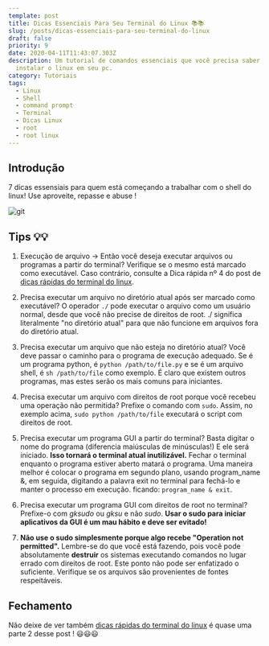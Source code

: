 ```yaml
---
template: post
title: Dicas Essenciais Para Seu Terminal do Linux 📚📚
slug: /posts/dicas-essenciais-para-seu-terminal-do-linux
draft: false
priority: 9
date: 2020-04-11T11:43:07.303Z
description: Um tutorial de comandos essenciais que você precisa saber após
  instalar o linux em seu pc.
category: Tutoriais
tags:
  - Linux
  - Shell
  - command prompt
  - Terminal
  - Dicas Linux
  - root
  - root linux
---
```

## Introdução

7 dicas essensiais para quem está começando a trabalhar com o shell do linux!
Use aproveite, repasse e abuse !

![git](/media/tips.jpg 'Tips')

## Tips 💡💡

1. Execução de arquivo -> Então você deseja executar arquivos ou programas a partir do terminal? Verifique se o mesmo está marcado como executável. Caso contrário, consulte a Dica rápida nº 4 do post de [dicas rápidas do terminal do linux](https://israelcena.com.br/posts/dicas-rapidas-do-terminal-do-linux).

2. Precisa executar um arquivo no diretório atual após ser marcado como executável? O operador `./` pode executar o arquivo como um usuário normal, desde que você não precise de direitos de root.  ./ significa literalmente "no diretório atual" para que não funcione em arquivos fora do diretório atual.

3. Precisa executar um arquivo que não esteja no diretório atual? Você deve passar o caminho para o programa de execução adequado. Se é um programa python, é `python /path/to/file.py` e se é um arquivo shell, é `sh /path/to/file` como exemplo. É claro que existem outros programas, mas estes serão os mais comuns para iniciantes.

4. Precisa executar um arquivo com direitos de root porque você recebeu uma operação não permitida? Prefixe o comando com `sudo`. Assim, no exemplo acima, `sudo python /path/to/file` executará o script com direitos de root.

5. Precisa executar um programa GUI a partir do terminal? Basta digitar o nome do programa (diferencia maiúsculas de minúsculas!) E ele será iniciado. **Isso tornará o terminal atual inutilizável.** Fechar o terminal enquanto o programa estiver aberto matará o programa. Uma maneira melhor é colocar o programa em segundo plano, usando program_name &, em seguida, digitando a palavra exit no terminal para fechá-lo e manter o processo em execução.
ficando: `program_name & exit`.

6. Precisa executar um programa GUI com direitos de root no terminal? Prefixe-o com *gksudo* ou *gksu* e não *sudo*. **Usar o sudo para iniciar aplicativos da GUI é um mau hábito e deve ser evitado!**

7. **Não use o sudo simplesmente porque algo recebe "Operation not permitted".**  Lembre-se do que você está fazendo, pois você pode absolutamente **destruir** os sistemas executando comandos no lugar errado com direitos de root. Este ponto não pode ser enfatizado o suficiente.  Verifique se os arquivos são provenientes de fontes respeitáveis.

## Fechamento

Não deixe de ver também [dicas rápidas do terminal do linux](https://israelcena.com.br/posts/dicas-rapidas-do-terminal-do-linux)
é quase uma parte 2 desse post !
😃😃😃